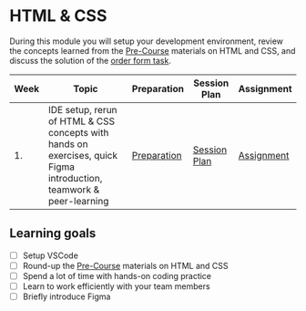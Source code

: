 # HTML & CSS

During this module you will setup your development environment, review the concepts learned from the [Pre-Course](../../Pre-Course/README.md) materials on HTML and CSS, and discuss the solution of the [order form task](./week1/preparation.md).

| Week | Topic                                                                                                               | Preparation                           | Session Plan                            | Assignment                          |
| ---- | ------------------------------------------------------------------------------------------------------------------- | ------------------------------------- | --------------------------------------- | ----------------------------------- |
| 1.   | IDE setup, rerun of HTML & CSS concepts with hands on exercises, quick Figma introduction, teamwork & peer-learning | [Preparation](./week1/preparation.md) | [Session Plan](./week1/session-plan.md) | [Assignment](./week1/assignment.md) |

## Learning goals

- [ ] Setup VSCode
- [ ] Round-up the [Pre-Course](/courses/Pre-Course/README.md) materials on HTML and CSS
- [ ] Spend a lot of time with hands-on coding practice
- [ ] Learn to work efficiently with your team members
- [ ] Briefly introduce Figma

